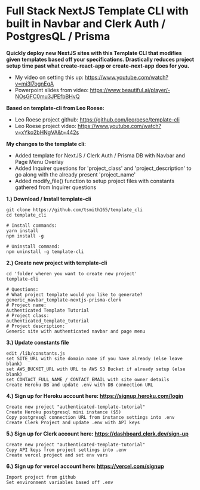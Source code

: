 # Full Stack NextJS Template CLI with built in Navbar and Clerk Auth / PostgresQL / Prisma

**Quickly deploy new NextJS sites with this Template CLI that modifies given templates based off your specifications.  Drastically reduces project setup time past what create-react-app or create-next-app does for you.**
  - My video on setting this up: https://www.youtube.com/watch?v=mi3l7ognEgA
  - Powerpoint slides from video: https://www.beautiful.ai/player/-NOsGFC0mu3JPEfbBHvQ

**Based on template-cli from Leo Roese:**
  - Leo Roese project github: https://github.com/leoroese/template-cli
  - Leo Roese project video: https://www.youtube.com/watch?v=xYko2bHNgVA&t=442s
  
**My changes to the template cli:**
  - Added template for NextJS / Clerk Auth / Prisma DB with Navbar and Page Menu Overlay
  - Added Inquirer questions for 'project_class' and 'project_description' to go along with the already present 'project_name'
  - Added modify_file() function to setup project files with constants gathered from Inquirer questions
  
**1.) Download / Install template-cli**
```
git clone https://github.com/tsmith165/template_cli
cd template_cli

# Install commands:
yarn install
npm install -g

# Uninstall command:
npm uninstall -g template-cli
```

**2.) Create new project with template-cli**
```
cd 'folder wheren you want to create new project'
template-cli

# Questions:
# What project template would you like to generate?
generic_navbar_template-nextjs-prisma-clerk
# Project name:
Authenticated Template Tutorial
# Project class:
authenticated_template_tutorial
# Project description:
Generic site with authenticated navbar and page menu
```
**3.) Update constants file**
```
edit /lib/constants.js
set SITE_URL with site domain name if you have already (else leave blank)
set AWS_BUCKET_URL with URL to AWS S3 Bucket if already setup (else blank)
set CONTACT_FULL_NAME / CONTACT_EMAIL with site owner details
Create Heroku DB and update .env with DB connection URL
```

**4.) Sign up for Heroku account here: https://signup.heroku.com/login**
```
Create new project "authenticated-template-tutorial"
Create Heroku postgresql mini instance ($5)
Copy postgresql connection URL from instance settings into .env
Create Clerk Project and update .env with API keys
```

**5.) Sign up for Clerk account here: https://dashboard.clerk.dev/sign-up**
```
Create new project "authenticated-template-tutorial"
Copy API keys from project settings into .env
Create vercel project and set env vars
```

**6.) Sign up for vercel account here: https://vercel.com/signup**
```
Import project from github
Set environment variables based off .env
```
